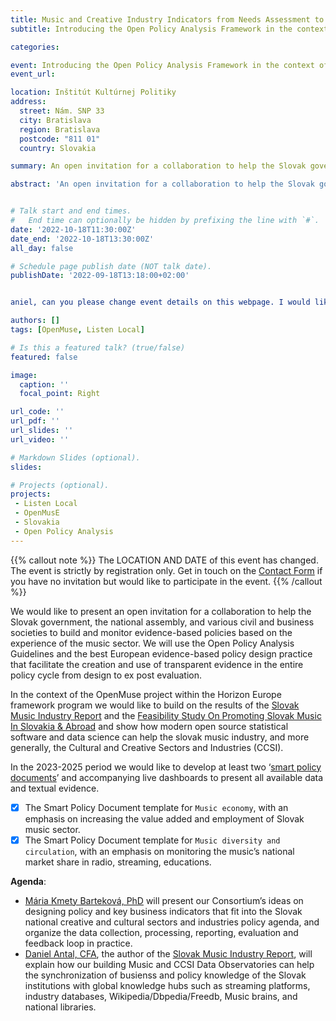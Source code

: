 ```yaml
---
title: Music and Creative Industry Indicators from Needs Assessment to Automated Production
subtitle: Introducing the Open Policy Analysis Framework in the context of Slovak national cultural and creative industries policy framework

categories:

event: Introducing the Open Policy Analysis Framework in the context of Slovak cultural and creative industries policy framework
event_url: 

location: Inštitút Kultúrnej Politiky
address:
  street: Nám. SNP 33
  city: Bratislava
  region: Bratislava
  postcode: "811 01"
  country: Slovakia

summary: An open invitation for a collaboration to help the Slovak government, the natonal assembly, and various civil and business societies to build and monitor evidence-based policies based on the experience of the music sector.

abstract: 'An open invitation for a collaboration to help the Slovak government, the natonal assembly, and various civil and business societies to build and monitor evidence-based policies based on the experience of the music sector. We will use the Open Policy Analysis Guideliens and the best European evidence-based policy design practice that faciliate the creation and use of transparent evidence in the entire policy cycle from design to ex post evalutation.'


# Talk start and end times.
#   End time can optionally be hidden by prefixing the line with `#`.
date: '2022-10-18T11:30:00Z'
date_end: '2022-10-18T13:30:00Z'
all_day: false

# Schedule page publish date (NOT talk date).
publishDate: '2022-09-18T13:18:00+02:00'


aniel, can you please change event details on this webpage. I would like to send out invitations with new date and location. DATE: Oct. 18, 11:30; Location: Nám. SNP 33, Inštitút Kultúrnej Politiky (MKSR)

authors: []
tags: [OpenMuse, Listen Local]

# Is this a featured talk? (true/false)
featured: false

image:
  caption: ''
  focal_point: Right

url_code: ''
url_pdf: ''
url_slides: ''
url_video: ''

# Markdown Slides (optional).
slides:

# Projects (optional).
projects:
 - Listen Local
 - OpenMusE
 - Slovakia
 - Open Policy Analysis
---
```


{{% callout note %}}
The LOCATION AND DATE of this event has changed. The event is strictly by registration only. Get in touch on the [Contact Form](https://reprex.nl/#contact) if you have no invitation but would like to participate in the event.
{{% /callout %}}

We would like to present an open invitation for a collaboration to help the Slovak government, the national assembly, and various civil and business societies to build and monitor evidence-based policies based on the experience of the music sector. We will use the Open Policy Analysis Guidelines and the best European evidence-based policy design practice that facilitate the creation and use of transparent evidence in the entire policy cycle from design to ex post evaluation.

In the context of the OpenMuse project within the Horizon Europe framework program we would like to build on the results of the [Slovak Music Industry Report](https://music.dataobservatory.eu/publication/slovak_music_industry_2019/) and the [Feasibility Study On Promoting Slovak Music In Slovakia & Abroad](https://music.dataobservatory.eu/publication/listen_local_2020/) and show how modern open source statistical software and data science can help the slovak music industry, and more generally, the Cultural and Creative Sectors and Industries (CCSI).

In the 2023-2025 period we would like to develop at least two ‘[smart policy documents](https://reprex.nl/apps/smart-policy-documents/)’ and accompanying live dashboards to present all available data and textual evidence. 
- [x] The Smart Policy Document template for `Music economy`, with an emphasis on increasing the value added and employment of Slovak music sector.
- [x] The Smart Policy Document template for `Music diversity and circulation`, with an emphasis on monitoring the music’s national market share in radio, streaming, educations.

**Agenda**:

- [Mária Kmety Barteková, PhD](https://music.dataobservatory.eu/authors/maria_bartekova/) will present our Consortium’s ideas on designing policy and key business indicators that fit into the Slovak national creative and cultural sectors and industries policy agenda, and organize the data collection, processing, reporting, evaluation and feedback loop in practice.
- [Daniel Antal, CFA](https://music.dataobservatory.eu/authors/daniel_antal/), the author of the [Slovak Music Industry Report](https://music.dataobservatory.eu/publication/slovak_music_industry_2019/), will explain how our building Music and CCSI Data Observatories can help the synchronization of busienss and policy knowledge of the Slovak institutions with global knowledge hubs such as streaming platforms, industry databases, Wikipedia/Dbpedia/Freedb, Music brains, and national libraries.
